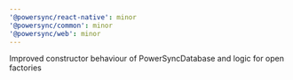 ```yaml
---
'@powersync/react-native': minor
'@powersync/common': minor
'@powersync/web': minor
---
```


Improved constructor behaviour of PowerSyncDatabase and logic for open factories
